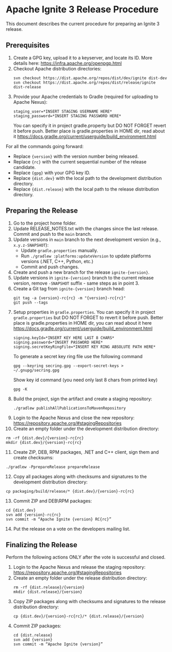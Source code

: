 # Apache Ignite 3 Release Procedure

This document describes the current procedure for preparing an Ignite 3 release.

## Prerequisites

1. Create a GPG key, upload it to a keyserver, and locate its ID. More details here: https://infra.apache.org/openpgp.html
2. Checkout Apache distribution directories:
   ```
   svn checkout https://dist.apache.org/repos/dist/dev/ignite dist-dev
   svn checkout https://dist.apache.org/repos/dist/release/ignite dist-release
   ```
3. Provide your Apache credentials to Gradle (required for uploading to Apache Nexus):
   ```
   staging_user=*INSERT STAGING USERNAME HERE*
   staging_password=*INSERT STAGING PASSWORD HERE*
   ```
   You can specify it in project gradle.property but DO NOT FORGET revert it before push.
   Better place is gradle.properties in HOME dir, read about it https://docs.gradle.org/current/userguide/build_environment.html

For all the commands going forward:
* Replace `{version}` with the version number being released.
* Replace `{rc}` with the current sequential number of the release candidate.
* Replace `{gpg}` with your GPG key ID.
* Replace `{dist.dev}` with the local path to the development distribution directory.
* Replace `{dist.release}` with the local path to the release distribution directory.

## Preparing the Release

1. Go to the project home folder.
2. Update RELEASE_NOTES.txt with the changes since the last release. Commit and push to the `main` branch.
3. Update versions in `main` branch to the next development version (e.g., `x.y.z-SNAPSHOT`):
   * Update `gradle.properties` manually.
   * Run `./gradlew :platforms:updateVersion` to update platforms versions (.NET, C++, Python, etc.)
   * Commit and push changes.
4. Create and push a new branch for the release `ignite-{version}`.
5. Update versions in `ignite-{version}` branch to the current release version, remove `-SNAPSHOT` suffix - same steps as in point 3.
6. Create a Git tag from `ignite-{version}` branch head:
   ```
   git tag -a {version}-rc{rc} -m "{version}-rc{rc}"
   git push --tags
   ```
7. Setup properties in `gradle.properties`.
   You can specify it in project `gradle.properties` but DO NOT FORGET to revert it before push.
   Better place is gradle.properties in HOME dir, you can read about it here
   https://docs.gradle.org/current/userguide/build_environment.html
   ```
   signing.keyId=*INSERT KEY HERE LAST 8 CHARS*
   signing.password=*INSERT PASSWORD HERE*
   signing.secretKeyRingFile=*INSERT KEY RING ABSOLUTE PATH HERE*
   ```
   To generate a secret key ring file use the following command
   ```
   gpg --keyring secring.gpg --export-secret-keys > ~/.gnupg/secring.gpg
   ```
   Show key id command (you need only last 8 chars from printed key)
   ```
   gpg -K
   ```
8. Build the project, sign the artifact and create a staging repository:
   ```
   ./gradlew publishAllPublicationsToMavenRepository
   ```
9. Login to the Apache Nexus and close the new repository: https://repository.apache.org/#stagingRepositories
10. Create an empty folder under the development distribution directory:
   ```
   rm -rf {dist.dev}/{version}-rc{rc}
   mkdir {dist.dev}/{version}-rc{rc}
   ```
11. Create ZIP, DEB, RPM packages, .NET and C++ client, sign them and create checksums:
   ```
   ./gradlew -PprepareRelease prepareRelease
   ```
12. Copy all packages along with checksums and signatures to the development distribution directory:
   ```
   cp packaging/build/release/* {dist.dev}/{version}-rc{rc}
   ```
13. Commit ZIP and DEB\RPM packages:
   ```
   cd {dist.dev}
   svn add {version}-rc{rc}
   svn commit -m “Apache Ignite {version} RC{rc}”
   ``` 
14. Put the release on a vote on the developers mailing list.

## Finalizing the Release

Perform the following actions ONLY after the vote is successful and closed.

1. Login to the Apache Nexus and release the staging repository: https://repository.apache.org/#stagingRepositories
2. Create an empty folder under the release distribution directory:
   ```
   rm -rf {dist.release}/{version}
   mkdir {dist.release}/{version}
   ```
3. Copy ZIP packages along with checksums and signatures to the release distribution directory:
   ```
   cp {dist.dev}/{version}-rc{rc}/* {dist.release}/{version}
   ```
4. Commit ZIP packages:
   ```
   cd {dist.release}
   svn add {version}
   svn commit -m “Apache Ignite {version}”
   ```
